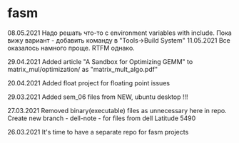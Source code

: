 # fasm
08.05.2021
Надо решать что-то с environment variables with include.
Пока вижу вариант - добавить команду в "Tools->Build System"
11.05.2021 Все оказалось намного проще. RTFM однако. 

29.04.2021
Added article "A Sandbox for Optimizing GEMM" to matrix_mul/optimization/ as "matrix_mult_algo.pdf" 

20.04.2021
Added float project for floating point issues

29.03.2021
Added sem_06 files from NEW, ubuntu desktop !!!


27.03.2021 Removed binary(executable) files as unnecessary here in repo.
Create new branch - dell-note - for files from dell Latitude 5490

26.03.2021
It's time to have a separate repo for fasm projects
